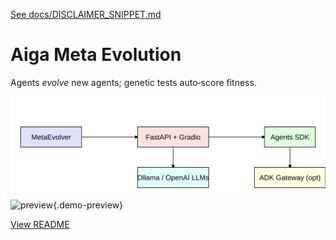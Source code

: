 [See docs/DISCLAIMER_SNIPPET.md](../DISCLAIMER_SNIPPET.md)

# Aiga Meta Evolution

Agents *evolve* new agents; genetic tests auto‑score fitness.

![screenshot](../aiga_meta_evolution/bridge_overview.svg)
![preview](https://media.giphy.com/media/hvRJCLFzcasrR4ia7z/giphy.gif){.demo-preview}


[View README](../../alpha_factory_v1/demos/aiga_meta_evolution/README.md)
